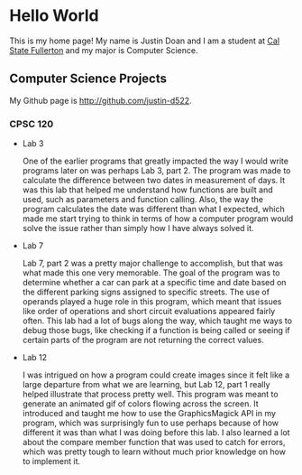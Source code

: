 # Hello World

This is my home page! My name is Justin Doan and I am a student at [Cal State Fullerton](http://www.fullerton.edu/) and my major is Computer Science.

## Computer Science Projects

My Github page is http://github.com/justin-d522.

### CPSC 120

* Lab 3

    One of the earlier programs that greatly impacted the way I would write programs later on was perhaps Lab 3, part 2. The program was made to calculate the difference between two dates in measurement of days. It was this lab that helped me understand how functions are built and used, such as parameters and function calling. Also, the way the program calculates the date was different than what I expected, which made me start trying to think in terms of how a computer program would solve the issue rather than simply how I have always solved it. 

* Lab 7

    Lab 7, part 2 was a pretty major challenge to accomplish, but that was what made this one very memorable. The goal of the program was to determine whether a car can park at a specific time and date based on the different parking signs assigned to specific streets. The use of operands played a huge role in this program, which meant that issues like order of operations and short circuit evaluations appeared fairly often. This lab had a lot of bugs along the way, which taught me ways to debug those bugs, like checking if a function is being called or seeing if certain parts of the program are not returning the correct values. 

* Lab 12

    I was intrigued on how a program could create images since it felt like a large departure from what we are learning, but Lab 12, part 1 really helped illustrate that process pretty well. This program was meant to generate an animated gif of colors flowing across the screen. It introduced and taught me how to use the GraphicsMagick API in my program, which was surprisingly fun to use perhaps because of how different it was than what I was doing before this lab. I also learned a lot about the compare member function that was used to catch for errors, which was pretty tough to learn without much prior knowledge on how to implement it. 
